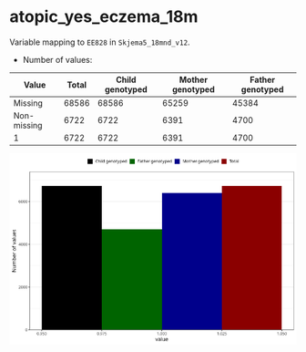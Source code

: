 # atopic_yes_eczema_18m
Variable mapping to `EE828` in `Skjema5_18mnd_v12`.
- Number of values:

| Value | Total | Child genotyped | Mother genotyped | Father genotyped |
| ----- | ----- | --------------- | ---------------- | ---------------- |
| Missing | 68586 | 68586 | 65259 | 45384 |
| Non-missing | 6722 | 6722 | 6391 | 4700 |
| 1 | 6722 | 6722 | 6391 | 4700 |



![](atopic_yes_eczema_18m_n.png)



